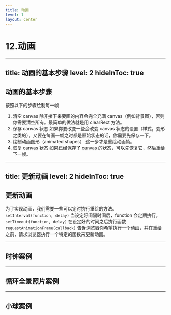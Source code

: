 ```yaml
---
title: 动画
level: 1
layout: center
---
```

# 12.动画

---
title: 动画的基本步骤
level: 2
hideInToc: true
---
## 动画的基本步骤
按照以下的步骤绘制每一帧

1. 清空 canvas 除非接下来要画的内容会完全充满 canvas（例如背景图），否则你需要清空所有。最简单的做法就是用 clearRect 方法。
2. 保存 canvas 状态 如果你要改变一些会改变 canvas 状态的设置（样式，变形之类的），又要在每画一帧之时都是原始状态的话，你需要先保存一下。
3. 绘制动画图形（animated shapes） 这一步才是重绘动画帧。
4. 恢复 canvas 状态 如果已经保存了 canvas 的状态，可以先恢复它，然后重绘下一帧。

---
title: 更新动画
level: 2
hideInToc: true
---

## 更新动画

为了实现动画，我们需要一些可以定时执行重绘的方法。
`setInterval(function, delay)` 当设定好间隔时间后，function 会定期执行。
`setTimeout(function, delay)` 在设定好的时间之后执行函数
`requestAnimationFrame(callback)` 告诉浏览器你希望执行一个动画，并在重绘之前，请求浏览器执行一个特定的函数来更新动画。

<v-clicks>

<Demo017AnimationSolarSystem />

</v-clicks>

---

## 时钟案例

<Demo018AnimationsClock />

---

## 循环全景照片案例

<Demo019AnimationsNationalPark />

---

## 小球案例

<Demo020Ball />
